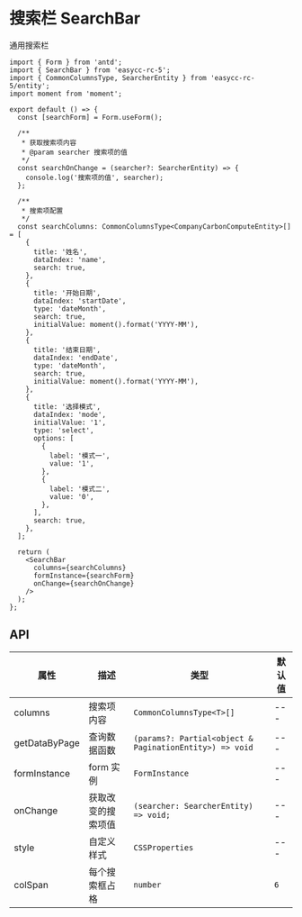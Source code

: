 # 搜索栏 SearchBar

通用搜索栏

```tsx
import { Form } from 'antd';
import { SearchBar } from 'easycc-rc-5';
import { CommonColumnsType, SearcherEntity } from 'easycc-rc-5/entity';
import moment from 'moment';

export default () => {
  const [searchForm] = Form.useForm();

  /**
   * 获取搜索项内容
   * @param searcher 搜索项的值
   */
  const searchOnChange = (searcher?: SearcherEntity) => {
    console.log('搜索项的值', searcher);
  };

  /**
   * 搜索项配置
   */
  const searchColumns: CommonColumnsType<CompanyCarbonComputeEntity>[] = [
    {
      title: '姓名',
      dataIndex: 'name',
      search: true,
    },
    {
      title: '开始日期',
      dataIndex: 'startDate',
      type: 'dateMonth',
      search: true,
      initialValue: moment().format('YYYY-MM'),
    },
    {
      title: '结束日期',
      dataIndex: 'endDate',
      type: 'dateMonth',
      search: true,
      initialValue: moment().format('YYYY-MM'),
    },
    {
      title: '选择模式',
      dataIndex: 'mode',
      initialValue: '1',
      type: 'select',
      options: [
        {
          label: '模式一',
          value: '1',
        },
        {
          label: '模式二',
          value: '0',
        },
      ],
      search: true,
    },
  ];

  return (
    <SearchBar
      columns={searchColumns}
      formInstance={searchForm}
      onChange={searchOnChange}
    />
  );
};
```

## API

| 属性          | 描述               | 类型                                                    | 默认值 |
| ------------- | ------------------ | ------------------------------------------------------- | ------ |
| columns       | 搜索项内容         | `CommonColumnsType<T>[]`                                | ---    |
| getDataByPage | 查询数据函数       | `(params?: Partial<object & PaginationEntity>) => void` | ---    |
| formInstance  | form 实例          | `FormInstance`                                          | ---    |
| onChange      | 获取改变的搜索项值 | `(searcher: SearcherEntity) => void;`                   | ---    |
| style         | 自定义样式         | `CSSProperties`                                         | ---    |
| colSpan       | 每个搜索框占格     | `number`                                                | `6`    |
